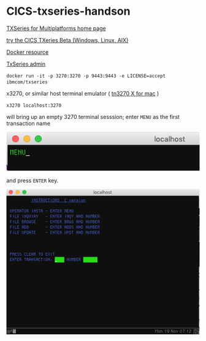 # CICS-txseries-handson


[TXSeries for Multiplatforms home page](https://www.ibm.com/uk-en/marketplace/txseries-for-multiplatforms)

[try the CICS TXeries Beta (Windows, Linux, AIX)](https://hub.docker.com/r/ibmcom/txseries/)


[Docker resource](https://hub.docker.com/r/ibmcom/txseries/)

[TxSeries admin](https://localhost:9443/txseries/admin)

```
docker run -it -p 3270:3270 -p 9443:9443 -e LICENSE=accept ibmcom/txseries
```

x3270, or similar host terminal emulator
( [tn3270 X for mac](https://www.brown.edu/cis/tn3270/index.html#latest) )

```
x3270 localhost:3270
```
will bring up an empty 3270 terminal sesssion; enter `MENU` as the first transaction name

![Initial screen](/imgs/cicstx-initial-screen.png)

and press `ENTER` key.

![Installation verification - MENU](/imgs/cicstx-ivp-menu.png)
